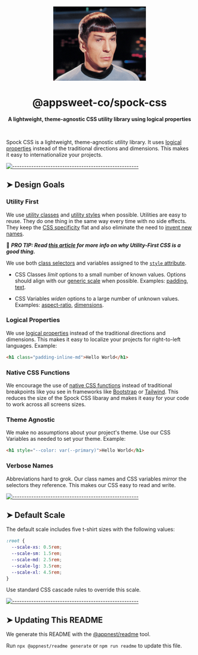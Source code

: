 <!-- ⚠️ This README has been generated from the file(s) "blueprint.md" ⚠️--><p align="center">
  <img src="assets/readme/spock.jpeg" alt="Logo" width="250" height="auto" />
</p>
<h1 align="center">@appsweet-co/spock-css</h1>
<p align="center">
  <b>A lightweight, theme-agnostic CSS utility library using logical properties</b></br>
  <sub><sub>
</p>

<br />

<!-- {{ template:badges }} -->
<!-- 
[![-----------------------------------------------------](https://raw.githubusercontent.com/andreasbm/readme/master/assets/lines/aqua.png)](#table-of-contents)

## ➤ Table of Contents

* [➤ Design Goals](#-design-goals)
	* [Utility First](#utility-first)
	* [Logical Properties](#logical-properties)
	* [Native CSS Functions](#native-css-functions)
	* [Theme Agnostic](#theme-agnostic)
	* [Verbose Names](#verbose-names)
* [➤ Default Scale](#-default-scale)
* [➤ Updating This README](#-updating-this-readme) -->

Spock CSS is a lightweight, theme-agnostic utility library. It uses [logical properties](https://developer.mozilla.org/en-US/docs/Web/CSS/CSS_Logical_Properties) instead of the traditional directions and dimensions. This makes it easy to internationalize your projects. 


[![-----------------------------------------------------](https://raw.githubusercontent.com/andreasbm/readme/master/assets/lines/aqua.png)](#design-goals)

## ➤ Design Goals

### Utility First

We use [utility classes](https://adamwathan.me/css-utility-classes-and-separation-of-concerns/) and [utility styles](https://www.bonsaicss.com/#style-based-utilities) when possible. Utilities are easy to reuse. They do one thing in the same way every time with no side effects. They keep the [CSS specificity](https://specificity.keegan.st/) flat and also eliminate the need to [invent new names](https://en.wikipedia.org/wiki/Principle_of_least_astonishment).

:dart: ***PRO TIP: Read [this article](https://frontstuff.io/in-defense-of-utility-first-css) for more info on why Utility-First CSS is a good thing.***

We use both [class selectors](https://developer.mozilla.org/en-US/docs/Web/CSS/Class_selectors) and variables assigned to the [`style` attribute](https://developer.mozilla.org/en-US/docs/Web/HTML/Global_attributes/style).

- CSS Classes _limit_ options to a small number of known values. Options should align with our [generic scale](src/theme/utility/_scale.scss) when possible. Examples: [padding](src/theme/utility/_padding.scss), [text](src/theme/utility/_text.scss).

- CSS Variables _widen_ options to a large number of unknown values. Examples: [aspect-ratio](src/theme/utility/_aspect-ratio.scss), [dimensions](src/theme/utility/_dimensions.scss).

### Logical Properties

We use [logical properties](https://developer.mozilla.org/en-US/docs/Web/CSS/CSS_Logical_Properties) instead of the traditional directions and dimensions. This makes it easy to localize your projects for right-to-left languages. Example:

```html
<h1 class="padding-inline-md">Hello World</h1>
```

### Native CSS Functions

We encourage the use of [native CSS functions](https://developer.mozilla.org/en-US/docs/Web/CSS/CSS_Functions#math_functions) instead of traditional breakpoints like you see in frameworks like [Bootstrap](https://getbootstrap.com/docs/5.1/layout/breakpoints/) or [Tailwind](https://tailwindcss.com/docs/breakpoints). This reduces the size of the Spock CSS libaray and makes it easy for your code to work across all screens sizes.

### Theme Agnostic

We make no assumptions about your project's theme. Use our CSS Variables as needed to set your theme. Example:

```html
<h1 style="--color: var(--primary)">Hello World</h1>
```

### Verbose Names

Abbreviations hard to grok. Our class names and CSS variables mirror the selectors they reference. This makes our CSS easy to read and write.


[![-----------------------------------------------------](https://raw.githubusercontent.com/andreasbm/readme/master/assets/lines/aqua.png)](#default-scale)

## ➤ Default Scale

The default scale includes five t-shirt sizes with the following values:

```css
:root {
  --scale-xs: 0.5rem;
  --scale-sm: 1.5rem;
  --scale-md: 2.5rem;
  --scale-lg: 3.5rem;
  --scale-xl: 4.5rem;
}
```

Use standard CSS cascade rules to override this scale. 


[![-----------------------------------------------------](https://raw.githubusercontent.com/andreasbm/readme/master/assets/lines/aqua.png)](#updating-this-readme)

## ➤ Updating This README

We generate this README with the [@appnest/readme](https://github.com/andreasbm/readme) tool.

Run `npx @appnest/readme generate` or `npm run readme` to update this file.
